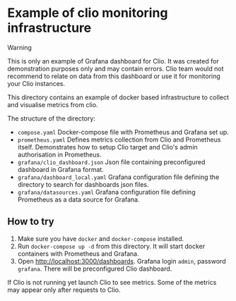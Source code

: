 # Example of clio monitoring infrastructure

> [!WARNING]
> This is only an example of Grafana dashboard for Clio. It was created for demonstration purposes only and may contain errors.
> Clio team would not recommend to relate on data from this dashboard or use it for monitoring your Clio instances.

This directory contains an example of docker based infrastructure to collect and visualise metrics from clio.

The structure of the directory:
- `compose.yaml`
   Docker-compose file with Prometheus and Grafana set up.
- `prometheus.yaml`
  Defines metrics collection from Clio and Prometheus itself.
  Demonstrates how to setup Clio target and Clio's admin authorisation in Prometheus.
- `grafana/clio_dashboard.json`
  Json file containing preconfigured dashboard in Grafana format.
- `grafana/dashboard_local.yaml`
  Grafana configuration file defining the directory to search for dashboards json files.
- `grafana/datasources.yaml`
  Grafana configuration file defining Prometheus as a data source for Grafana.

## How to try

1. Make sure you have `docker` and `docker-compose` installed.
2. Run `docker-compose up -d` from this directory. It will start docker containers with Prometheus and Grafana.
3. Open [http://localhost:3000/dashboards](http://localhost:3000/dashboards). Grafana login `admin`, password `grafana`.
There will be preconfigured Clio dashboard.

If Clio is not running yet launch Clio to see metrics. Some of the metrics may appear only after requests to Clio.
